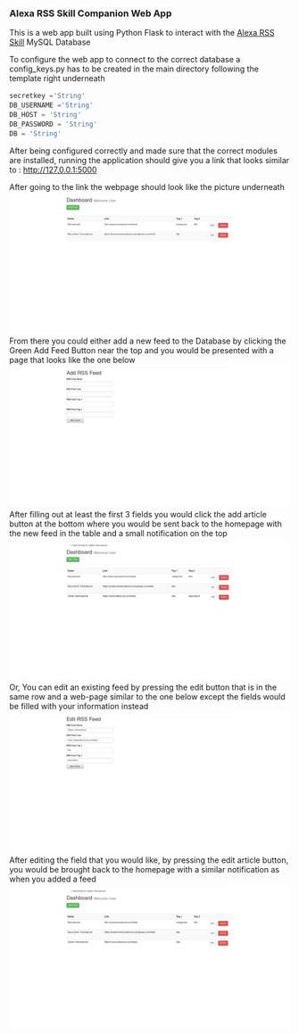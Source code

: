 ### Alexa RSS Skill Companion Web App  

This is a web app built using Python Flask to interact with the [Alexa RSS Skill](https://github.com/frybin/Alexa-RSS-Skill) MySQL Database  

To configure the web app to connect to the correct database a config_keys.py has to be created in the main directory following the template right underneath

```Python
secretkey ='String'
DB_USERNAME ='String'
DB_HOST = 'String'
DB_PASSWORD = 'String'
DB = 'String'
```
After being configured correctly and made sure that the correct modules are installed, running the application should give you a link that looks similar to : http://127.0.0.1:5000

After going to the link the webpage should look like the picture underneath
![](https://github.com/frybin/RSS-Web-App/blob/master/img/Screenshot-2018-1-18%20MyFlaskApp.png "Index")  
From there you could either add a new feed to the Database by clicking the Green Add Feed Button near the top and you would be presented with a page that looks like the one below
![](https://github.com/frybin/RSS-Web-App/blob/master/img/Screenshot-2018-1-18%20MyFlaskApp(1).png "Add Feed")   
After filling out at least the first 3 fields you would click the add article button at the bottom where you would be sent back to the homepage with the new feed in the table and a small notification on the top  
![](https://github.com/frybin/RSS-Web-App/blob/master/img/Screenshot-2018-1-18%20MyFlaskApp(3).png "Add Successful")  
Or, You can edit an existing feed by pressing the edit button that is in the same row and a web-page similar to the one below except the fields would be filled with your information instead
![](https://github.com/frybin/RSS-Web-App/blob/master/img/Screenshot-2018-1-18%20MyFlaskApp(4).png "Edit Feed")  
After editing the field that you would like, by pressing the edit article button, you would be brought back to the homepage with a similar notification as when you added a feed
![](https://github.com/frybin/RSS-Web-App/blob/master/img/Screenshot-2018-1-18%20MyFlaskApp(5).png "Edit Successful")
